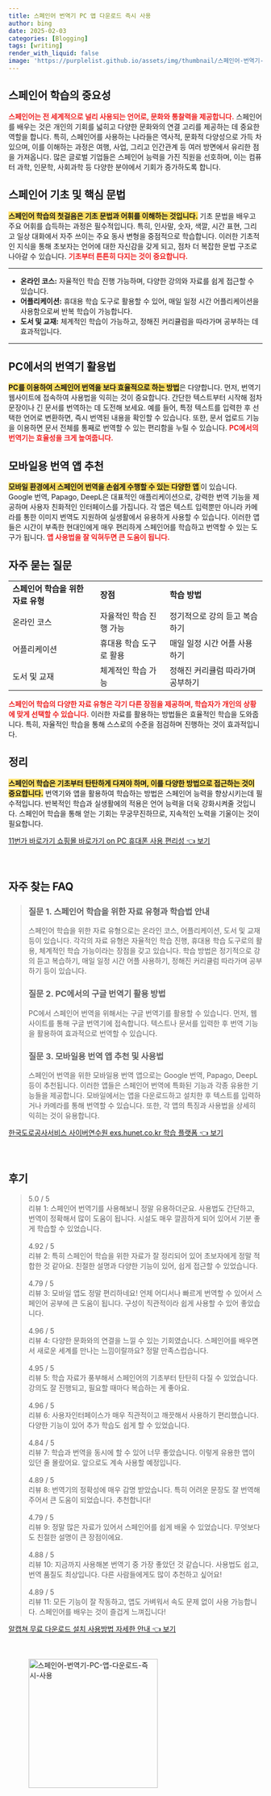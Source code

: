 ```yaml
---
title: 스페인어 번역기 PC 앱 다운로드 즉시 사용
author: bing
date: 2025-02-03
categories: [Blogging]
tags: [writing]
render_with_liquid: false
image: 'https://purplelist.github.io/assets/img/thumbnail/스페인어-번역기-PC-앱-다운로드-즉시-사용.webp'
---
```



<h2 id='스페인어_학습의_중요성'>스페인어 학습의 중요성</h2>

<p><b><span style="color: #ee2323;">스페인어는 전 세계적으로 널리 사용되는 언어로, 문화와 통찰력을 제공합니다.</span></b> 스페인어를 배우는 것은 개인의 기회를 넓히고 다양한 문화와의 연결 고리를 제공하는 데 중요한 역할을 합니다. 특히, 스페인어를 사용하는 나라들은 역사적, 문화적 다양성으로 가득 차 있으며, 이를 이해하는 과정은 여행, 사업, 그리고 인간관계 등 여러 방면에서 유리한 점을 가져옵니다. 많은 글로벌 기업들은 스페인어 능력을 가진 직원을 선호하며, 이는 컴퓨터 과학, 인문학, 사회과학 등 다양한 분야에서 기회가 증가하도록 합니다. </p>

<h2 id='스페인어_기초_및_핵심_문법'>스페인어 기초 및 핵심 문법</h2>

<p><b><span style="background-color: #ffe066;">스페인어 학습의 첫걸음은 기초 문법과 어휘를 이해하는 것입니다.</span></b> 기초 문법을 배우고 주요 어휘를 습득하는 과정은 필수적입니다. 특히, 인사말, 숫자, 색깔, 시간 표현, 그리고 일상 대화에서 자주 쓰이는 주요 동사 변형을 중점적으로 학습합니다. 이러한 기초적인 지식을 통해 초보자는 언어에 대한 자신감을 갖게 되고, 점차 더 복잡한 문법 구조로 나아갈 수 있습니다. <b><span style="color: #ee2323;">기초부터 튼튼히 다지는 것이 중요합니다.</span></b></p>

<hr />

<ul>
    <li><b>온라인 코스:</b> 자율적인 학습 진행 가능하며, 다양한 강의와 자료를 쉽게 접근할 수 있습니다.</li>
    <li><b>어플리케이션:</b> 휴대용 학습 도구로 활용할 수 있어, 매일 일정 시간 어플리케이션을 사용함으로써 반복 학습이 가능합니다.</li>
    <li><b>도서 및 교재:</b> 체계적인 학습이 가능하고, 정해진 커리큘럼을 따라가며 공부하는 데 효과적입니다.</li>
</ul>

<hr />

<h2 id='PC에서의_번역기_활용법'>PC에서의 번역기 활용법</h2>

<p><b><span style="background-color: #ffe066;">PC를 이용하여 스페인어 번역을 보다 효율적으로 하는 방법</span></b>은 다양합니다. 먼저, 번역기 웹사이트에 접속하여 사용법을 익히는 것이 중요합니다. 간단한 텍스트부터 시작해 점차 문장이나 긴 문서를 번역하는 데 도전해 보세요. 예를 들어, 특정 텍스트를 입력한 후 선택한 언어로 변환하면, 즉시 번역된 내용을 확인할 수 있습니다. 또한, 문서 업로드 기능을 이용하면 문서 전체를 통째로 번역할 수 있는 편리함을 누릴 수 있습니다. <b><span style="color: #ee2323;">PC에서의 번역기는 효율성을 크게 높여줍니다.</span></b></p>

<h2 id='모바일용_번역_앱_추천'>모바일용 번역 앱 추천</h2>

<p><b><span style="background-color: #ffe066;">모바일 환경에서 스페인어 번역을 손쉽게 수행할 수 있는 다양한 앱 </span></b>이 있습니다. Google 번역, Papago, DeepL은 대표적인 애플리케이션으로, 강력한 번역 기능을 제공하며 사용자 친화적인 인터페이스를 가집니다. 각 앱은 텍스트 입력뿐만 아니라 카메라를 통한 이미지 번역도 지원하여 실생활에서 유용하게 사용할 수 있습니다. 이러한 앱들은 시간이 부족한 현대인에게 매우 편리하게 스페인어를 학습하고 번역할 수 있는 도구가 됩니다. <b><span style="color: #ee2323;">앱 사용법을 잘 익혀두면 큰 도움이 됩니다.</span></b></p>

<h2 id='자주_묻는_질문'>자주 묻는 질문</h2>

<table>
    <tr>
        <td><b>스페인어 학습을 위한 자료 유형</b></td>
        <td><b>장점</b></td>
        <td><b>학습 방법</b></td>
    </tr>
    <tr>
        <td>온라인 코스</td>
        <td>자율적인 학습 진행 가능</td>
        <td>정기적으로 강의 듣고 복습하기</td>
    </tr>
    <tr>
        <td>어플리케이션</td>
        <td>휴대용 학습 도구로 활용</td>
        <td>매일 일정 시간 어플 사용하기</td>
    </tr>
    <tr>
        <td>도서 및 교재</td>
        <td>체계적인 학습 가능</td>
        <td>정해진 커리큘럼 따라가며 공부하기</td>
    </tr>
</table>

<p><b><span style="color: #ee2323;">스페인어 학습의 다양한 자료 유형은 각기 다른 장점을 제공하며, 학습자가 개인의 상황에 맞게 선택할 수 있습니다.</span></b> 이러한 자료를 활용하는 방법들은 효율적인 학습을 도와줍니다. 특히, 자율적인 학습을 통해 스스로의 수준을 점검하며 진행하는 것이 효과적입니다.</p>

<h2 id='정리'>정리</h2>

<p><b><span style="background-color: #ffe066;">스페인어 학습은 기초부터 탄탄하게 다져야 하며, 이를 다양한 방법으로 접근하는 것이 중요합니다.</span></b> 번역기와 앱을 활용하여 학습하는 방법은 스페인어 능력을 향상시키는데 필수적입니다. 반복적인 학습과 실생활에의 적용은 언어 능력을 더욱 강화시켜줄 것입니다. 스페인어 학습을 통해 얻는 기회는 무궁무진하므로, 지속적인 노력을 기울이는 것이 필요합니다.</p>


<p><a class="click-button" title="11번가 바로가기 쇼핑몰 바로가기 on PC 휴대폰 사용 편리성" href="https://purplelist.github.io/posts/11%EB%B2%88%EA%B0%80-%EB%B0%94%EB%A1%9C%EA%B0%80%EA%B8%B0-%EC%87%BC%ED%95%91%EB%AA%B0-%EB%B0%94%EB%A1%9C%EA%B0%80%EA%B8%B0-on-PC-%ED%9C%B4%EB%8C%80%ED%8F%B0-%EC%82%AC%EC%9A%A9-%ED%8E%B8%EB%A6%AC%EC%84%B1/" rel="dofollow">11번가 바로가기 쇼핑몰 바로가기 on PC 휴대폰 사용 편리성 👈 보기</a></p><br>
<h2 id='자주_찾는_FAQ'>자주 찾는 FAQ</h2>
<div itemscope="" itemtype="https://schema.org/FAQPage"> 
<blockquote> 
<div itemscope="" itemprop="mainEntity" itemtype="https://schema.org/Question"> 
<h3 itemprop="name">질문 1. 스페인어 학습을 위한 자료 유형과 학습법 안내</h3> 
<div itemscope="" itemprop="acceptedAnswer" itemtype="https://schema.org/Answer"> 
<span itemprop="text"> 
<p>스페인어 학습을 위한 자료 유형으로는 온라인 코스, 어플리케이션, 도서 및 교재 등이 있습니다. 각각의 자료 유형은 자율적인 학습 진행, 휴대용 학습 도구로의 활용, 체계적인 학습 가능이라는 장점을 갖고 있습니다. 학습 방법은 정기적으로 강의 듣고 복습하기, 매일 일정 시간 어플 사용하기, 정해진 커리큘럼 따라가며 공부하기 등이 있습니다.</p> 
</span> 
</div> 
</div> 

<div itemscope="" itemprop="mainEntity" itemtype="https://schema.org/Question"> 
<h3 itemprop="name">질문 2. PC에서의 구글 번역기 활용 방법</h3> 
<div itemscope="" itemprop="acceptedAnswer" itemtype="https://schema.org/Answer"> 
<span itemprop="text"> 
<p>PC에서 스페인어 번역을 위해서는 구글 번역기를 활용할 수 있습니다. 먼저, 웹사이트를 통해 구글 번역기에 접속합니다. 텍스트나 문서를 입력한 후 번역 기능을 활용하여 효과적으로 번역할 수 있습니다.</p> 
</span> 
</div> 
</div> 

<div itemscope="" itemprop="mainEntity" itemtype="https://schema.org/Question"> 
<h3 itemprop="name">질문 3. 모바일용 번역 앱 추천 및 사용법</h3> 
<div itemscope="" itemprop="acceptedAnswer" itemtype="https://schema.org/Answer"> 
<span itemprop="text"> 
<p>스페인어 번역을 위한 모바일용 번역 앱으로는 Google 번역, Papago, DeepL 등이 추천됩니다. 이러한 앱들은 스페인어 번역에 특화된 기능과 각종 유용한 기능들을 제공합니다. 모바일에서는 앱을 다운로드하고 설치한 후 텍스트를 입력하거나 카메라를 통해 번역할 수 있습니다. 또한, 각 앱의 특징과 사용법을 상세히 익히는 것이 유용합니다.</p> 
</span> 
</div> 
</div> 

</blockquote> 
</div>
<p><a class="click-button" title="한국도로공사서비스 사이버연수원 exs.hunet.co.kr 학습 플랫폼" href="https://purplelist.github.io/posts/%ED%95%9C%EA%B5%AD%EB%8F%84%EB%A1%9C%EA%B3%B5%EC%82%AC%EC%84%9C%EB%B9%84%EC%8A%A4-%EC%82%AC%EC%9D%B4%EB%B2%84%EC%97%B0%EC%88%98%EC%9B%90-exs.hunet.co.kr-%ED%95%99%EC%8A%B5-%ED%94%8C%EB%9E%AB%ED%8F%BC/" rel="dofollow">한국도로공사서비스 사이버연수원 exs.hunet.co.kr 학습 플랫폼 👈 보기</a></p><br>
<h2 id='후기'>후기</h2>
<div itemscope itemtype="https://schema.org/Product">
  <blockquote>
  <div itemprop="review" itemscope itemtype="https://schema.org/Review">
      <div itemprop="reviewRating" itemscope itemtype="https://schema.org/Rating"> <span itemprop="ratingValue">5.0</span> / <span itemprop="bestRating">5</span> </div>
      <span itemprop="reviewBody">리뷰 1: 스페인어 번역기를 사용해보니 정말 유용하더군요. 사용법도 간단하고, 번역이 정확해서 많이 도움이 됩니다. 시설도 매우 깔끔하게 되어 있어서 기분 좋게 학습할 수 있었습니다.</span>
  </div>
  <br>
  <div itemprop="review" itemscope itemtype="https://schema.org/Review">
      <div itemprop="reviewRating" itemscope itemtype="https://schema.org/Rating"> <span itemprop="ratingValue">4.92</span> / <span itemprop="bestRating">5</span> </div>
      <span itemprop="reviewBody">리뷰 2: 특히 스페인어 학습을 위한 자료가 잘 정리되어 있어 초보자에게 정말 적합한 것 같아요. 친절한 설명과 다양한 기능이 있어, 쉽게 접근할 수 있었습니다.</span>
  </div>
  <br>
  <div itemprop="review" itemscope itemtype="https://schema.org/Review">
      <div itemprop="reviewRating" itemscope itemtype="https://schema.org/Rating"> <span itemprop="ratingValue">4.79</span> / <span itemprop="bestRating">5</span> </div>
      <span itemprop="reviewBody">리뷰 3: 모바일 앱도 정말 편리하네요! 언제 어디서나 빠르게 번역할 수 있어서 스페인어 공부에 큰 도움이 됩니다. 구성이 직관적이라 쉽게 사용할 수 있어 좋았습니다.</span>
  </div>
  <br>
  <div itemprop="review" itemscope itemtype="https://schema.org/Review">
      <div itemprop="reviewRating" itemscope itemtype="https://schema.org/Rating"> <span itemprop="ratingValue">4.96</span> / <span itemprop="bestRating">5</span> </div>
      <span itemprop="reviewBody">리뷰 4: 다양한 문화와의 연결을 느낄 수 있는 기회였습니다. 스페인어를 배우면서 새로운 세계를 만나는 느낌이랄까요? 정말 만족스럽습니다.</span>
  </div>
  <br>
  <div itemprop="review" itemscope itemtype="https://schema.org/Review">
      <div itemprop="reviewRating" itemscope itemtype="https://schema.org/Rating"> <span itemprop="ratingValue">4.95</span> / <span itemprop="bestRating">5</span> </div>
      <span itemprop="reviewBody">리뷰 5: 학습 자료가 풍부해서 스페인어의 기초부터 탄탄히 다질 수 있었습니다. 강의도 잘 진행되고, 필요할 때마다 복습하는 게 좋아요.</span>
  </div>
  <br>
  <div itemprop="review" itemscope itemtype="https://schema.org/Review">
      <div itemprop="reviewRating" itemscope itemtype="https://schema.org/Rating"> <span itemprop="ratingValue">4.96</span> / <span itemprop="bestRating">5</span> </div>
      <span itemprop="reviewBody">리뷰 6: 사용자인터페이스가 매우 직관적이고 깨끗해서 사용하기 편리했습니다. 다양한 기능이 있어 추가 학습도 쉽게 할 수 있었습니다.</span>
  </div>
  <br>
  <div itemprop="review" itemscope itemtype="https://schema.org/Review">
      <div itemprop="reviewRating" itemscope itemtype="https://schema.org/Rating"> <span itemprop="ratingValue">4.84</span> / <span itemprop="bestRating">5</span> </div>
      <span itemprop="reviewBody">리뷰 7: 학습과 번역을 동시에 할 수 있어 너무 좋았습니다. 이렇게 유용한 앱이 있던 줄 몰랐어요. 앞으로도 계속 사용할 예정입니다.</span>
  </div>
  <br>
  <div itemprop="review" itemscope itemtype="https://schema.org/Review">
      <div itemprop="reviewRating" itemscope itemtype="https://schema.org/Rating"> <span itemprop="ratingValue">4.89</span> / <span itemprop="bestRating">5</span> </div>
      <span itemprop="reviewBody">리뷰 8: 번역기의 정확성에 매우 감명 받았습니다. 특히 어려운 문장도 잘 번역해주어서 큰 도움이 되었습니다. 추천합니다!</span>
  </div>
  <br>
  <div itemprop="review" itemscope itemtype="https://schema.org/Review">
      <div itemprop="reviewRating" itemscope itemtype="https://schema.org/Rating"> <span itemprop="ratingValue">4.79</span> / <span itemprop="bestRating">5</span> </div>
      <span itemprop="reviewBody">리뷰 9: 정말 많은 자료가 있어서 스페인어를 쉽게 배울 수 있었습니다. 무엇보다도 친절한 설명이 큰 장점이에요.</span>
  </div>
  <br>
  <div itemprop="review" itemscope itemtype="https://schema.org/Review">
      <div itemprop="reviewRating" itemscope itemtype="https://schema.org/Rating"> <span itemprop="ratingValue">4.88</span> / <span itemprop="bestRating">5</span> </div>
      <span itemprop="reviewBody">리뷰 10: 지금까지 사용해본 번역기 중 가장 좋았던 것 같습니다. 사용법도 쉽고, 번역 품질도 최상입니다. 다른 사람들에게도 많이 추천하고 싶어요!</span>
  </div>
  <br>
  <div itemprop="review" itemscope itemtype="https://schema.org/Review">
      <div itemprop="reviewRating" itemscope itemtype="https://schema.org/Rating"> <span itemprop="ratingValue">4.89</span> / <span itemprop="bestRating">5</span> </div>
      <span itemprop="reviewBody">리뷰 11: 모든 기능이 잘 작동하고, 앱도 가벼워서 속도 문제 없이 사용 가능합니다. 스페인어를 배우는 것이 즐겁게 느껴집니다!</span>
  </div>
  </blockquote>
</div>
<p><a class="click-button" title="알캡쳐 무료 다운로드 설치 사용방법 자세한 안내" href="https://purplelist.github.io/posts/%EC%95%8C%EC%BA%A1%EC%B3%90-%EB%AC%B4%EB%A3%8C-%EB%8B%A4%EC%9A%B4%EB%A1%9C%EB%93%9C-%EC%84%A4%EC%B9%98-%EC%82%AC%EC%9A%A9%EB%B0%A9%EB%B2%95-%EC%9E%90%EC%84%B8%ED%95%9C-%EC%95%88%EB%82%B4/" rel="dofollow">알캡쳐 무료 다운로드 설치 사용방법 자세한 안내 👈 보기</a></p><br>
<figure class="image"><img src="https://purplelist.github.io/assets/img/thumbnail/스페인어-번역기-PC-앱-다운로드-즉시-사용.webp" alt="스페인어-번역기-PC-앱-다운로드-즉시-사용" width="256" height="256"></figure>